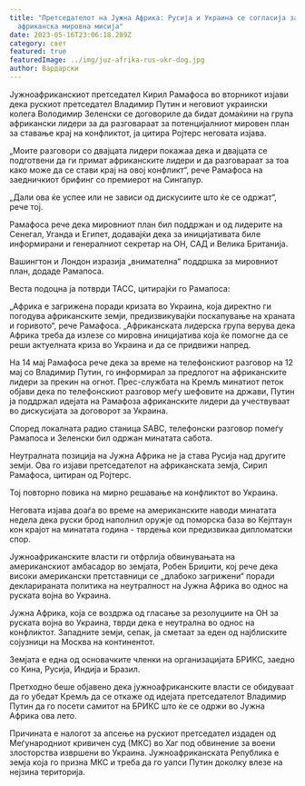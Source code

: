 ```yaml
---
title: "Претседателот на Јужна Африка: Русија и Украина се согласија за
  африканска мировна мисија"
date: 2023-05-16T23:06:18.289Z
category: свет
featured: true
featuredImage: ../img/juz-afrika-rus-ukr-dog.jpg
author: Вардарски
---
```

Јужноафриканскиот претседател Кирил Рамафоса во вторникот изјави дека рускиот претседател Владимир Путин и неговиот украински колега Володимир Зеленски се договориле да бидат домаќини на група африкански лидери за да разговараат за потенцијалниот мировен план за ставање крај на конфликтот, ја цитира Ројтерс неговата изјава.

„Моите разговори со двајцата лидери покажаа дека и двајцата се подготвени да ги примат африканските лидери и да разговараат за тоа како може да се стави крај на овој конфликт“, рече Рамафоса на заедничкиот брифинг со премиерот на Сингапур.

„Дали ова ќе успее или не зависи од дискусиите што ќе се одржат“, рече тој.

Рамафоса рече дека мировниот план бил поддржан и од лидерите на Сенегал, Уганда и Египет, додавајќи дека за иницијативата биле информирани и генералниот секретар на ОН, САД и Велика Британија.

Вашингтон и Лондон изразија „внимателна“ поддршка за мировниот план, додаде Рамапоса.

Веста подоцна ја потврди ТАСС, цитирајќи го Рамапоса:

„Африка е загрижена поради кризата во Украина, која директно ги погодува африканските земји, предизвикувајќи поскапување на храната и горивото“, рече Рамафоса. „Африканската лидерска група верува дека Африка треба да излезе со мировна иницијатива која ќе помогне да се реши актуелната криза во Украина и да се придвижи напред.

На 14 мај Рамафоса рече дека за време на телефонскиот разговор на 12 мај со Владимир Путин, го информирал за предлогот на африканските лидери за прекин на огнот. Прес-службата на Кремљ минатиот петок објави дека по телефонскиот разговор меѓу шефовите на држави, Путин ја поддржал идејата на Рамафоза африканските лидери да учествуваат во дискусијата за договорот за Украина.

Според локалната радио станица SABC, телефонски разговор помеѓу Рамапоса и Зеленски бил одржан минатата сабота.

Неутралната позиција на Јужна Африка не ја става Русија над другите земји. Ова го изјави претседателот на африканската земја, Сирил Рамафоса, цитиран од Ројтерс.

Тој повторно повика на мирно решавање на конфликтот во Украина.

Неговата изјава доаѓа во време на американските наводи минатата недела дека руски брод наполнил оружје од поморска база во Кејптаун кон крајот на минатата година - тврдења кои предизвикаа дипломатски спор.

Јужноафриканските власти ги отфрлија обвинувањата на американскиот амбасадор во земјата, Робен Бриџити, кој рече дека високи американски претставници се „длабоко загрижени“ поради декларираната политика на неутралност на Јужна Африка во однос на руската војна во Украина.

Јужна Африка, која се воздржа од гласање за резолуциите на ОН за руската војна во Украина, тврди дека е неутрална во однос на конфликтот. Западните земји, сепак, ја сметаат за еден од најблиските сојузници на Москва на континентот.

Земјата е една од основачките членки на организацијата БРИКС, заедно со Кина, Русија, Индија и Бразил.

Претходно беше објавено дека јужноафриканските власти се обидуваат да го убедат Кремљ да се откаже од идејата претседателот Владимир Путин да го посети самитот на БРИКС што ќе се одржи во Јужна Африка ова лето.

Причината е налогот за апсење на рускиот претседател издаден од Меѓународниот кривичен суд (МКС) во Хаг под обвинение за воени злосторства извршени во Украина. Јужноафриканската Република е земја која го призна МКС и треба да го уапси Путин доколку влезе на нејзина територија.